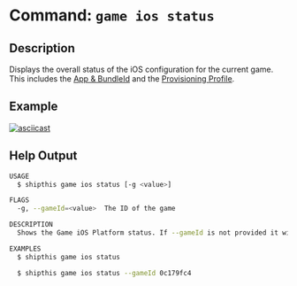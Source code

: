 # Command: `game ios status`

## Description

Displays the overall status of the iOS configuration for the current game. This
includes the [App & BundleId](/docs/reference/game/ios/app) and the [Provisioning Profile](/docs/reference/game/ios/profile).

## Example

[![asciicast](https://asciinema.org/a/YvwnDYtINKsJD6Fpicg6UdjPT.svg)](https://asciinema.org/a/YvwnDYtINKsJD6Fpicg6UdjPT#shipthis-col120row32)

## Help Output

```bash
USAGE
  $ shipthis game ios status [-g <value>]

FLAGS
  -g, --gameId=<value>  The ID of the game

DESCRIPTION
  Shows the Game iOS Platform status. If --gameId is not provided it will look in the current directory.

EXAMPLES
  $ shipthis game ios status

  $ shipthis game ios status --gameId 0c179fc4
```